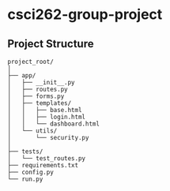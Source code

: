 # csci262-group-project

## Project Structure

```text
project_root/
│
├── app/
│   ├── __init__.py
│   ├── routes.py
│   ├── forms.py
│   ├── templates/
│   │   ├── base.html
│   │   ├── login.html
│   │   └── dashboard.html
│   └── utils/
│       └── security.py
│
├── tests/
│   └── test_routes.py
├── requirements.txt
├── config.py
└── run.py
```